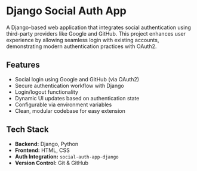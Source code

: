 # Django Social Auth App

A Django-based web application that integrates social authentication using third-party providers like Google and GitHub. This project enhances user experience by allowing seamless login with existing accounts, demonstrating modern authentication practices with OAuth2.

## Features

- Social login using Google and GitHub (via OAuth2)
- Secure authentication workflow with Django
- Login/logout functionality
- Dynamic UI updates based on authentication state
- Configurable via environment variables
- Clean, modular codebase for easy extension

## Tech Stack

- **Backend:** Django, Python
- **Frontend:** HTML, CSS
- **Auth Integration:** `social-auth-app-django`
- **Version Control:** Git & GitHub
